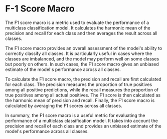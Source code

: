 # F-1 Score Macro

The F1 score macro is a metric used to evaluate the performance of a multiclass classification model. It calculates the harmonic mean of the precision and recall for each class and then averages the result across all classes.

The F1 score macro provides an overall assessment of the model's ability to correctly classify all classes. It is particularly useful in cases where the classes are imbalanced, and the model may perform well on some classes but poorly on others. In such cases, the F1 score macro gives an unbiased estimate of the model's performance across all classes.

To calculate the F1 score macro, the precision and recall are first calculated for each class. The precision measures the proportion of true positives among all positive predictions, while the recall measures the proportion of true positives among all actual positives. The F1 score is then calculated as the harmonic mean of precision and recall. Finally, the F1 score macro is calculated by averaging the F1 scores across all classes.

In summary, the F1 score macro is a useful metric for evaluating the performance of a multiclass classification model. It takes into account the precision and recall of each class and provides an unbiased estimate of the model's performance across all classes.
